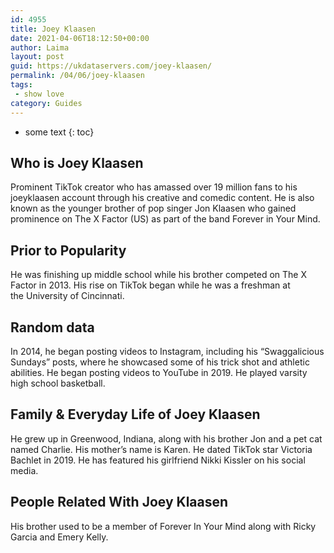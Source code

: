 ```yaml
---
id: 4955
title: Joey Klaasen
date: 2021-04-06T18:12:50+00:00
author: Laima
layout: post
guid: https://ukdataservers.com/joey-klaasen/
permalink: /04/06/joey-klaasen
tags:
 - show love
category: Guides
---
```


* some text
{: toc}


## Who is Joey Klaasen
                  
                  
                  
Prominent TikTok creator who has amassed over 19 million fans to his joeyklaasen account through his creative and comedic content. He is also known as the younger brother of pop singer Jon Klaasen who gained prominence on The X Factor (US) as part of the band Forever in Your Mind. 
                  
              
            
              
            
                
                
                
## Prior to Popularity
                  
                  
                  
He was finishing up middle school while his brother competed on The X Factor in 2013. His rise on TikTok began while he was a freshman at the University of Cincinnati. 
                  
              
            
              
            
                
                
                
## Random data
                  
                  
                  
In 2014, he began posting videos to Instagram, including his &#8220;Swaggalicious Sundays&#8221; posts, where he showcased some of his trick shot and athletic abilities. He began posting videos to YouTube in 2019. He played varsity high school basketball. 
                  
              
            
              
            
                
                
                
## Family & Everyday Life of Joey Klaasen
                  
                  
                  
He grew up in Greenwood, Indiana, along with his brother Jon and a pet cat named Charlie. His mother&#8217;s name is Karen. He dated TikTok star Victoria Bachlet in 2019. He has featured his girlfriend Nikki Kissler on his social media.
                  
              
            
              
            
                
                
                
## People Related With Joey Klaasen
                  
                  
                  
His brother used to be a member of Forever In Your Mind along with Ricky Garcia and Emery Kelly. 
                  
              
            
              
            
                
              
            
              
              
            
            
              
            
          
          
          